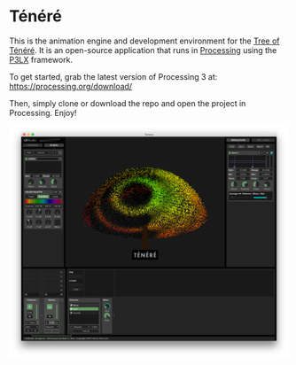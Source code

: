 # Ténéré
This is the animation engine and development environment for the [Tree of Ténéré](https://www.treeoftenere.com/). It is an open-source application that runs in [Processing](https://processing.org/) using the [P3LX](https://github.com/heronarts/P3LX) framework.

To get started, grab the latest version of Processing 3 at:  https://processing.org/download/

Then, simply clone or download the repo and open the project in Processing. Enjoy!

![Tenere](assets/screenshot.png)
